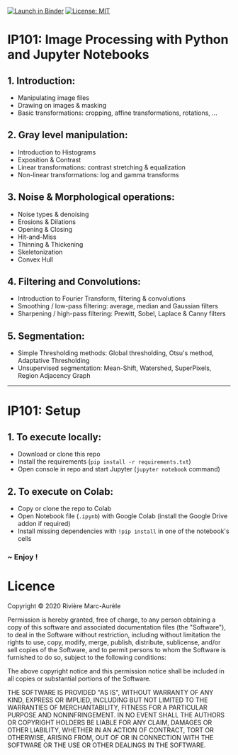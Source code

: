 [![Launch in Binder](https://mybinder.org/badge_logo.svg)](https://mybinder.org/v2/gh/ma-riviere/IP101.git/master)
[![License: MIT](https://img.shields.io/badge/License-MIT-yellow.svg)](https://opensource.org/licenses/MIT)

# IP101: Image Processing with Python and Jupyter Notebooks

## 1. Introduction:
 * Manipulating image files
 * Drawing on images & masking
 * Basic transformations: cropping, affine transformations, rotations, ...


## 2. Gray level manipulation: 
 * Introduction to Histograms
 * Exposition & Contrast
 * Linear transformations: contrast stretching & equalization
 * Non-linear transformations: log and gamma transforms


## 3. Noise & Morphological operations:
 * Noise types & denoising
 * Erosions & Dilations
 * Opening & Closing
 * Hit-and-Miss
 * Thinning & Thickening
 * Skeletonization
 * Convex Hull


## 4. Filtering and Convolutions:
 * Introduction to Fourier Transform, filtering & convolutions
 * Smoothing / low-pass filtering: average, median and Gaussian filters
 * Sharpening / high-pass filtering: Prewitt, Sobel, Laplace & Canny filters


## 5. Segmentation:
 * Simple Thresholding methods: Global thresholding, Otsu's method, Adaptative Thresholding
 * Unsupervised segmentation: Mean-Shift, Watershed, SuperPixels, Region Adjacency Graph


***
# IP101: Setup

## 1. To execute locally:
 * Download or clone this repo
 * Install the requirements (`pip install -r requirements.txt`)
 * Open console in repo and start Jupyter (`jupyter notebook` command)
 
## 2. To execute on Colab:
 * Copy or clone the repo to Colab
 * Open Notebook file (`.ipynb`) with Google Colab (install the Google Drive addon if required)
 * Install missing dependencies with `!pip install` in one of the notebook's cells
 

### ~ Enjoy !


# Licence

Copyright © 2020 Rivière Marc-Aurèle

Permission is hereby granted, free of charge, to any person obtaining a copy of this software and associated documentation files (the "Software"), to deal in the Software without restriction, including without limitation the rights to use, copy, modify, merge, publish, distribute, sublicense, and/or sell copies of the Software, and to permit persons to whom the Software is furnished to do so, subject to the following conditions:

The above copyright notice and this permission notice shall be included in all copies or substantial portions of the Software.

THE SOFTWARE IS PROVIDED "AS IS", WITHOUT WARRANTY OF ANY KIND, EXPRESS OR IMPLIED, INCLUDING BUT NOT LIMITED TO THE WARRANTIES OF MERCHANTABILITY, FITNESS FOR A PARTICULAR PURPOSE AND NONINFRINGEMENT. IN NO EVENT SHALL THE AUTHORS OR COPYRIGHT HOLDERS BE LIABLE FOR ANY CLAIM, DAMAGES OR OTHER LIABILITY, WHETHER IN AN ACTION OF CONTRACT, TORT OR OTHERWISE, ARISING FROM, OUT OF OR IN CONNECTION WITH THE SOFTWARE OR THE USE OR OTHER DEALINGS IN THE SOFTWARE.
